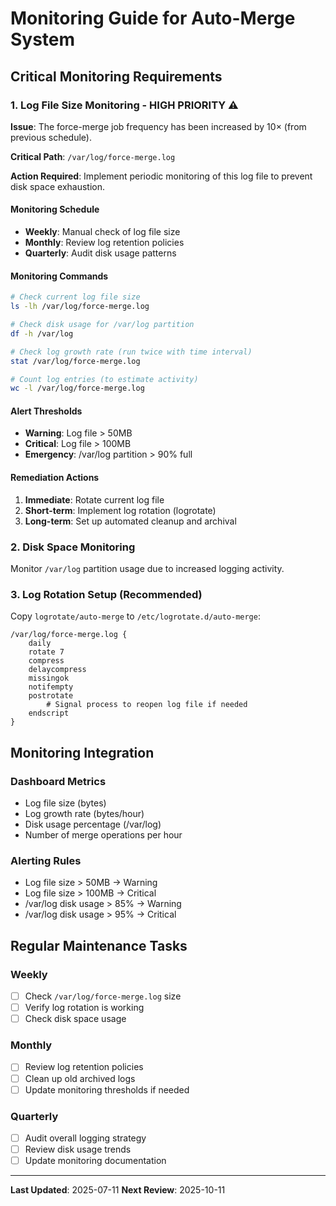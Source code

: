 # Monitoring Guide for Auto-Merge System

## Critical Monitoring Requirements

### 1. Log File Size Monitoring - HIGH PRIORITY ⚠️

**Issue**: The force-merge job frequency has been increased by 10× (from previous schedule).

**Critical Path**: `/var/log/force-merge.log`

**Action Required**: Implement periodic monitoring of this log file to prevent disk space exhaustion.

#### Monitoring Schedule
- **Weekly**: Manual check of log file size
- **Monthly**: Review log retention policies
- **Quarterly**: Audit disk usage patterns

#### Monitoring Commands
```bash
# Check current log file size
ls -lh /var/log/force-merge.log

# Check disk usage for /var/log partition
df -h /var/log

# Check log growth rate (run twice with time interval)
stat /var/log/force-merge.log

# Count log entries (to estimate activity)
wc -l /var/log/force-merge.log
```

#### Alert Thresholds
- **Warning**: Log file > 50MB
- **Critical**: Log file > 100MB
- **Emergency**: /var/log partition > 90% full

#### Remediation Actions
1. **Immediate**: Rotate current log file
2. **Short-term**: Implement log rotation (logrotate)
3. **Long-term**: Set up automated cleanup and archival

### 2. Disk Space Monitoring
Monitor `/var/log` partition usage due to increased logging activity.

### 3. Log Rotation Setup (Recommended)
Copy `logrotate/auto-merge` to `/etc/logrotate.d/auto-merge`:
```
/var/log/force-merge.log {
    daily
    rotate 7
    compress
    delaycompress
    missingok
    notifempty
    postrotate
        # Signal process to reopen log file if needed
    endscript
}
```

## Monitoring Integration

### Dashboard Metrics
- Log file size (bytes)
- Log growth rate (bytes/hour)
- Disk usage percentage (/var/log)
- Number of merge operations per hour

### Alerting Rules
- Log file size > 50MB → Warning
- Log file size > 100MB → Critical
- /var/log disk usage > 85% → Warning
- /var/log disk usage > 95% → Critical

## Regular Maintenance Tasks

### Weekly
- [ ] Check `/var/log/force-merge.log` size
- [ ] Verify log rotation is working
- [ ] Check disk space usage

### Monthly
- [ ] Review log retention policies
- [ ] Clean up old archived logs
- [ ] Update monitoring thresholds if needed

### Quarterly
- [ ] Audit overall logging strategy
- [ ] Review disk usage trends
- [ ] Update monitoring documentation

---
**Last Updated**: 2025-07-11
**Next Review**: 2025-10-11
